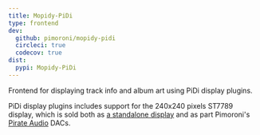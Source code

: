 ```yaml
---
title: Mopidy-PiDi
type: frontend
dev:
  github: pimoroni/mopidy-pidi
  circleci: true
  codecov: true
dist:
  pypi: Mopidy-PiDi
---
```


Frontend for displaying track info and album art using PiDi display plugins.

PiDi display plugins includes support for the 240x240 pixels ST7789 display,
which is sold both as
[a standalone display](https://www.adafruit.com/product/3787) and
as part Pimoroni's
[Pirate Audio](https://shop.pimoroni.com/collections/pirate-audio) DACs.
